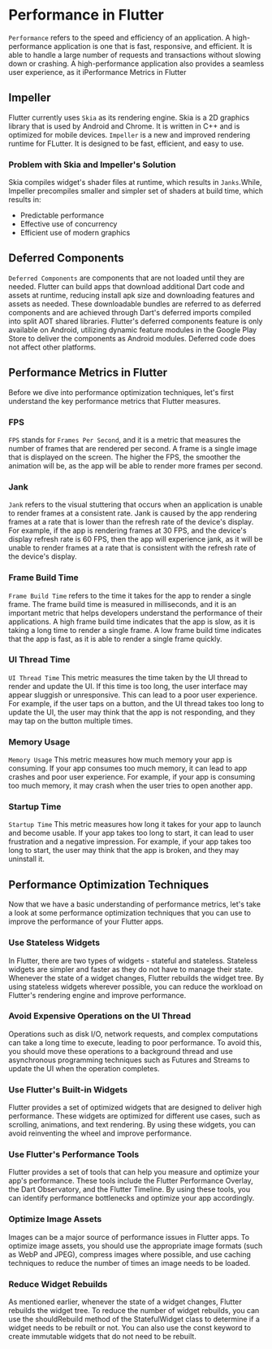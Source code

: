 # Performance in Flutter

`Performance` refers to the speed and efficiency of an application. A high-performance application is one that is fast, responsive, and efficient. It is able to handle a large number of requests and transactions without slowing down or crashing. A high-performance application also provides a seamless user experience, as it iPerformance Metrics in Flutter

## Impeller

Flutter currently uses `Skia` as its rendering engine. Skia is a 2D graphics library that is used by Android and Chrome. It is written in C++ and is optimized for mobile devices. `Impeller` is a new and improved rendering runtime for FLutter. It is designed to be fast, efficient, and easy to use.

### Problem with Skia and Impeller's Solution

Skia compiles widget's shader files at runtime, which results in `Janks`.While, Impeller precompiles smaller and simpler set of shaders at build time, which results in:

- Predictable performance
- Effective use of concurrency
- Efficient use of modern graphics

## Deferred Components

`Deferred Components` are components that are not loaded until they are needed. Flutter can build apps that download additional Dart code and assets at runtime, reducing install apk size and downloading features and assets as needed. These downloadable bundles are referred to as deferred components and are achieved through Dart's deferred imports compiled into split AOT shared libraries. Flutter's deferred components feature is only available on Android, utilizing dynamic feature modules in the Google Play Store to deliver the components as Android modules. Deferred code does not affect other platforms.

## Performance Metrics in Flutter

Before we dive into performance optimization techniques, let's first understand the key performance metrics that Flutter measures.

### FPS

`FPS` stands for `Frames Per Second`, and it is a metric that measures the number of frames that are rendered per second. A frame is a single image that is displayed on the screen. The higher the FPS, the smoother the animation will be, as the app will be able to render more frames per second.

### Jank

`Jank` refers to the visual stuttering that occurs when an application is unable to render frames at a consistent rate. Jank is caused by the app rendering frames at a rate that is lower than the refresh rate of the device's display. For example, if the app is rendering frames at 30 FPS, and the device's display refresh rate is 60 FPS, then the app will experience jank, as it will be unable to render frames at a rate that is consistent with the refresh rate of the device's display.

### Frame Build Time

`Frame Build Time` refers to the time it takes for the app to render a single frame. The frame build time is measured in milliseconds, and it is an important metric that helps developers understand the performance of their applications. A high frame build time indicates that the app is slow, as it is taking a long time to render a single frame. A low frame build time indicates that the app is fast, as it is able to render a single frame quickly.

### UI Thread Time

`UI Thread Time` This metric measures the time taken by the UI thread to render and update the UI. If this time is too long, the user interface may appear sluggish or unresponsive. This can lead to a poor user experience. For example, if the user taps on a button, and the UI thread takes too long to update the UI, the user may think that the app is not responding, and they may tap on the button multiple times.

### Memory Usage

`Memory Usage` This metric measures how much memory your app is consuming. If your app consumes too much memory, it can lead to app crashes and poor user experience. For example, if your app is consuming too much memory, it may crash when the user tries to open another app.

### Startup Time

`Startup Time` This metric measures how long it takes for your app to launch and become usable. If your app takes too long to start, it can lead to user frustration and a negative impression. For example, if your app takes too long to start, the user may think that the app is broken, and they may uninstall it.

## Performance Optimization Techniques

Now that we have a basic understanding of performance metrics, let's take a look at some performance optimization techniques that you can use to improve the performance of your Flutter apps.

### Use Stateless Widgets

In Flutter, there are two types of widgets - stateful and stateless. Stateless widgets are simpler and faster as they do not have to manage their state. Whenever the state of a widget changes, Flutter rebuilds the widget tree. By using stateless widgets wherever possible, you can reduce the workload on Flutter's rendering engine and improve performance.

### Avoid Expensive Operations on the UI Thread

Operations such as disk I/O, network requests, and complex computations can take a long time to execute, leading to poor performance. To avoid this, you should move these operations to a background thread and use asynchronous programming techniques such as Futures and Streams to update the UI when the operation completes.

### Use Flutter's Built-in Widgets

Flutter provides a set of optimized widgets that are designed to deliver high performance. These widgets are optimized for different use cases, such as scrolling, animations, and text rendering. By using these widgets, you can avoid reinventing the wheel and improve performance.

### Use Flutter's Performance Tools

Flutter provides a set of tools that can help you measure and optimize your app's performance. These tools include the Flutter Performance Overlay, the Dart Observatory, and the Flutter Timeline. By using these tools, you can identify performance bottlenecks and optimize your app accordingly.

### Optimize Image Assets

Images can be a major source of performance issues in Flutter apps. To optimize image assets, you should use the appropriate image formats (such as WebP and JPEG), compress images where possible, and use caching techniques to reduce the number of times an image needs to be loaded.

### Reduce Widget Rebuilds

As mentioned earlier, whenever the state of a widget changes, Flutter rebuilds the widget tree. To reduce the number of widget rebuilds, you can use the shouldRebuild method of the StatefulWidget class to determine if a widget needs to be rebuilt or not. You can also use the const keyword to create immutable widgets that do not need to be rebuilt.
